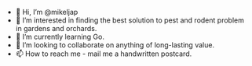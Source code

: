 - 👋 Hi, I’m @mikeljap
- 👀 I’m interested in finding the best solution to pest and rodent problem in gardens and orchards.
- 🌱 I’m currently learning Go.
- 💞️ I’m looking to collaborate on anything of long-lasting value.
- 📫 How to reach me - mail me a handwritten postcard.

<!---
mikelbluescape/mikelbluescape is a ✨ special ✨ repository because its `README.md` (this file) appears on your GitHub profile.
You can click the Preview link to take a look at your changes.
--->
